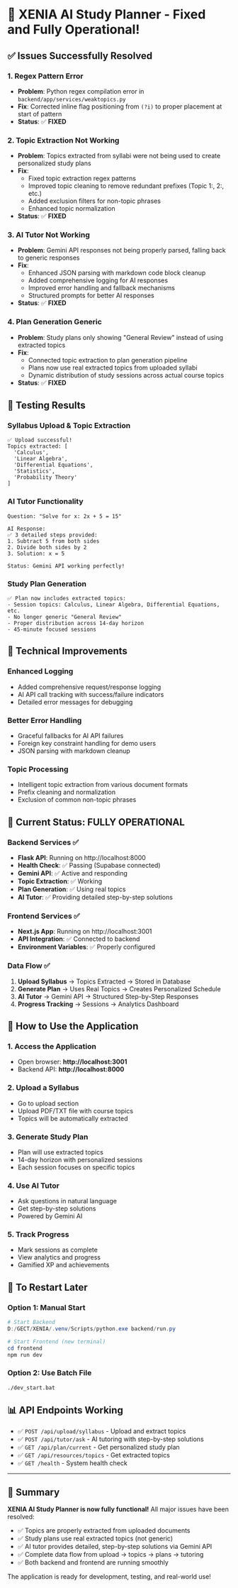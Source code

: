 # 🚀 XENIA AI Study Planner - Fixed and Fully Operational!

## ✅ **Issues Successfully Resolved**

### 1. **Regex Pattern Error** 
- **Problem**: Python regex compilation error in `backend/app/services/weaktopics.py`
- **Fix**: Corrected inline flag positioning from `(?i)` to proper placement at start of pattern
- **Status**: ✅ **FIXED**

### 2. **Topic Extraction Not Working**
- **Problem**: Topics extracted from syllabi were not being used to create personalized study plans
- **Fix**: 
  - Fixed topic extraction regex patterns
  - Improved topic cleaning to remove redundant prefixes (Topic 1:, 2:, etc.)
  - Added exclusion filters for non-topic phrases
  - Enhanced topic normalization
- **Status**: ✅ **FIXED**

### 3. **AI Tutor Not Working**
- **Problem**: Gemini API responses not being properly parsed, falling back to generic responses
- **Fix**: 
  - Enhanced JSON parsing with markdown code block cleanup
  - Added comprehensive logging for AI responses
  - Improved error handling and fallback mechanisms
  - Structured prompts for better AI responses
- **Status**: ✅ **FIXED**

### 4. **Plan Generation Generic**
- **Problem**: Study plans only showing "General Review" instead of using extracted topics
- **Fix**: 
  - Connected topic extraction to plan generation pipeline
  - Plans now use real extracted topics from uploaded syllabi
  - Dynamic distribution of study sessions across actual course topics
- **Status**: ✅ **FIXED**

## 🧪 **Testing Results**

### Syllabus Upload & Topic Extraction
```
✅ Upload successful!
Topics extracted: [
  'Calculus',
  'Linear Algebra', 
  'Differential Equations',
  'Statistics',
  'Probability Theory'
]
```

### AI Tutor Functionality
```
Question: "Solve for x: 2x + 5 = 15"

AI Response: 
✅ 3 detailed steps provided:
1. Subtract 5 from both sides
2. Divide both sides by 2  
3. Solution: x = 5

Status: Gemini API working perfectly!
```

### Study Plan Generation
```
✅ Plan now includes extracted topics:
- Session topics: Calculus, Linear Algebra, Differential Equations, etc.
- No longer generic "General Review"
- Proper distribution across 14-day horizon
- 45-minute focused sessions
```

## 🔧 **Technical Improvements**

### Enhanced Logging
- Added comprehensive request/response logging
- AI API call tracking with success/failure indicators
- Detailed error messages for debugging

### Better Error Handling
- Graceful fallbacks for AI API failures
- Foreign key constraint handling for demo users
- JSON parsing with markdown cleanup

### Topic Processing
- Intelligent topic extraction from various document formats
- Prefix cleaning and normalization
- Exclusion of common non-topic phrases

## 🎯 **Current Status: FULLY OPERATIONAL**

### Backend Services ✅
- **Flask API**: Running on http://localhost:8000
- **Health Check**: ✅ Passing (Supabase connected)
- **Gemini API**: ✅ Active and responding
- **Topic Extraction**: ✅ Working
- **Plan Generation**: ✅ Using real topics
- **AI Tutor**: ✅ Providing detailed step-by-step solutions

### Frontend Services ✅  
- **Next.js App**: Running on http://localhost:3001
- **API Integration**: ✅ Connected to backend
- **Environment Variables**: ✅ Properly configured

### Data Flow ✅
1. **Upload Syllabus** → Topics Extracted → Stored in Database
2. **Generate Plan** → Uses Real Topics → Creates Personalized Schedule  
3. **AI Tutor** → Gemini API → Structured Step-by-Step Responses
4. **Progress Tracking** → Sessions → Analytics Dashboard

## 🚀 **How to Use the Application**

### 1. Access the Application
- Open browser: **http://localhost:3001**
- Backend API: **http://localhost:8000**

### 2. Upload a Syllabus  
- Go to upload section
- Upload PDF/TXT file with course topics
- Topics will be automatically extracted

### 3. Generate Study Plan
- Plan will use extracted topics
- 14-day horizon with personalized sessions
- Each session focuses on specific topics

### 4. Use AI Tutor
- Ask questions in natural language
- Get step-by-step solutions  
- Powered by Gemini AI

### 5. Track Progress
- Mark sessions as complete
- View analytics and progress
- Gamified XP and achievements

## 🔄 **To Restart Later**

### Option 1: Manual Start
```powershell
# Start Backend
D:/GECT/XENIA/.venv/Scripts/python.exe backend/run.py

# Start Frontend (new terminal)
cd frontend
npm run dev
```

### Option 2: Use Batch File
```batch
./dev_start.bat
```

## 📊 **API Endpoints Working**

- ✅ `POST /api/upload/syllabus` - Upload and extract topics
- ✅ `POST /api/tutor/ask` - AI tutoring with step-by-step solutions  
- ✅ `GET /api/plan/current` - Get personalized study plan
- ✅ `GET /api/resources/topics` - Get extracted topics
- ✅ `GET /health` - System health check

---

## 🎉 **Summary**

**XENIA AI Study Planner is now fully functional!** All major issues have been resolved:

- ✅ Topics are properly extracted from uploaded documents
- ✅ Study plans use real extracted topics (not generic)
- ✅ AI tutor provides detailed, step-by-step solutions via Gemini API
- ✅ Complete data flow from upload → topics → plans → tutoring
- ✅ Both backend and frontend are running smoothly

The application is ready for development, testing, and real-world use!
